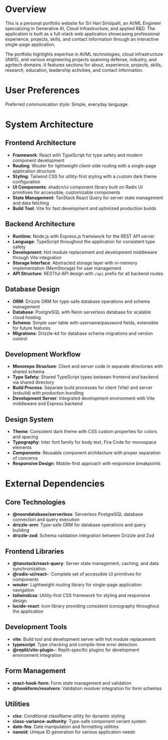 # Overview

This is a personal portfolio website for Sri Hari Sirisipalli, an AI/ML Engineer specializing in Generative AI, Cloud Infrastructure, and applied R&D. The application is built as a full-stack web application showcasing professional experience, projects, skills, and contact information through an interactive single-page application.

The portfolio highlights expertise in AI/ML technologies, cloud infrastructure (AWS), and various engineering projects spanning defense, industry, and agritech domains. It features sections for about, experience, projects, skills, research, education, leadership activities, and contact information.

# User Preferences

Preferred communication style: Simple, everyday language.

# System Architecture

## Frontend Architecture
- **Framework**: React with TypeScript for type safety and modern component development
- **Routing**: Wouter for lightweight client-side routing with a single-page application structure
- **Styling**: Tailwind CSS for utility-first styling with a custom dark theme configuration
- **UI Components**: shadcn/ui component library built on Radix UI primitives for accessible, customizable components
- **State Management**: TanStack React Query for server state management and data fetching
- **Build Tool**: Vite for fast development and optimized production builds

## Backend Architecture
- **Runtime**: Node.js with Express.js framework for the REST API server
- **Language**: TypeScript throughout the application for consistent type safety
- **Development**: Hot module replacement and development middleware through Vite integration
- **Storage Interface**: Abstracted storage layer with in-memory implementation (MemStorage) for user management
- **API Structure**: RESTful API design with `/api` prefix for all backend routes

## Database Design
- **ORM**: Drizzle ORM for type-safe database operations and schema management
- **Database**: PostgreSQL with Neon serverless database for scalable cloud hosting
- **Schema**: Simple user table with username/password fields, extensible for future features
- **Migrations**: Drizzle-kit for database schema migrations and version control

## Development Workflow
- **Monorepo Structure**: Client and server code in separate directories with shared schema
- **Type Safety**: Shared TypeScript types between frontend and backend via shared directory
- **Build Process**: Separate build processes for client (Vite) and server (esbuild) with production bundling
- **Development Server**: Integrated development environment with Vite middleware and Express backend

## Design System
- **Theme**: Consistent dark theme with CSS custom properties for colors and spacing
- **Typography**: Inter font family for body text, Fira Code for monospace elements
- **Components**: Reusable component architecture with proper separation of concerns
- **Responsive Design**: Mobile-first approach with responsive breakpoints

# External Dependencies

## Core Technologies
- **@neondatabase/serverless**: Serverless PostgreSQL database connection and query execution
- **drizzle-orm**: Type-safe ORM for database operations and query building
- **drizzle-zod**: Schema validation integration between Drizzle and Zod

## Frontend Libraries
- **@tanstack/react-query**: Server state management, caching, and data synchronization
- **@radix-ui/react-**: Complete set of accessible UI primitives for components
- **wouter**: Lightweight routing library for single-page application navigation
- **tailwindcss**: Utility-first CSS framework for styling and responsive design
- **lucide-react**: Icon library providing consistent iconography throughout the application

## Development Tools
- **vite**: Build tool and development server with hot module replacement
- **typescript**: Type checking and compile-time error detection
- **@replit/vite-plugin-**: Replit-specific plugins for development environment integration

## Form Management
- **react-hook-form**: Form state management and validation
- **@hookform/resolvers**: Validation resolver integration for form schemas

## Utilities
- **clsx**: Conditional className utility for dynamic styling
- **class-variance-authority**: Type-safe component variant system
- **date-fns**: Date manipulation and formatting utilities
- **nanoid**: Unique ID generation for various application needs